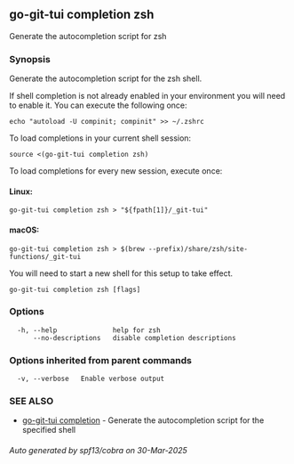 ## go-git-tui completion zsh

Generate the autocompletion script for zsh

### Synopsis

Generate the autocompletion script for the zsh shell.

If shell completion is not already enabled in your environment you will need
to enable it.  You can execute the following once:

	echo "autoload -U compinit; compinit" >> ~/.zshrc

To load completions in your current shell session:

	source <(go-git-tui completion zsh)

To load completions for every new session, execute once:

#### Linux:

	go-git-tui completion zsh > "${fpath[1]}/_git-tui"

#### macOS:

	go-git-tui completion zsh > $(brew --prefix)/share/zsh/site-functions/_git-tui

You will need to start a new shell for this setup to take effect.


```
go-git-tui completion zsh [flags]
```

### Options

```
  -h, --help              help for zsh
      --no-descriptions   disable completion descriptions
```

### Options inherited from parent commands

```
  -v, --verbose   Enable verbose output
```

### SEE ALSO

* [go-git-tui completion](git-tui_completion.md)	 - Generate the autocompletion script for the specified shell

###### Auto generated by spf13/cobra on 30-Mar-2025
